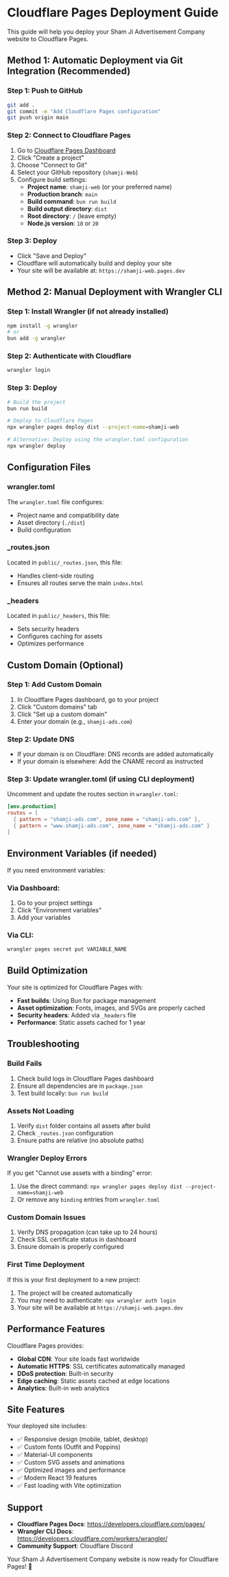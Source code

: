 # Cloudflare Pages Deployment Guide

This guide will help you deploy your Sham Ji Advertisement Company website to Cloudflare Pages.

## Method 1: Automatic Deployment via Git Integration (Recommended)

### Step 1: Push to GitHub

```bash
git add .
git commit -m "Add Cloudflare Pages configuration"
git push origin main
```

### Step 2: Connect to Cloudflare Pages

1. Go to [Cloudflare Pages Dashboard](https://dash.cloudflare.com/pages)
2. Click "Create a project"
3. Choose "Connect to Git"
4. Select your GitHub repository (`shamji-Web`)
5. Configure build settings:
   - **Project name**: `shamji-web` (or your preferred name)
   - **Production branch**: `main`
   - **Build command**: `bun run build`
   - **Build output directory**: `dist`
   - **Root directory**: `/` (leave empty)
   - **Node.js version**: `18` or `20`

### Step 3: Deploy

- Click "Save and Deploy"
- Cloudflare will automatically build and deploy your site
- Your site will be available at: `https://shamji-web.pages.dev`

## Method 2: Manual Deployment with Wrangler CLI

### Step 1: Install Wrangler (if not already installed)

```bash
npm install -g wrangler
# or
bun add -g wrangler
```

### Step 2: Authenticate with Cloudflare

```bash
wrangler login
```

### Step 3: Deploy

```bash
# Build the project
bun run build

# Deploy to Cloudflare Pages
npx wrangler pages deploy dist --project-name=shamji-web

# Alternative: Deploy using the wrangler.toml configuration
npx wrangler deploy
```

## Configuration Files

### wrangler.toml

The `wrangler.toml` file configures:

- Project name and compatibility date
- Asset directory (`./dist`)
- Build configuration

### \_routes.json

Located in `public/_routes.json`, this file:

- Handles client-side routing
- Ensures all routes serve the main `index.html`

### \_headers

Located in `public/_headers`, this file:

- Sets security headers
- Configures caching for assets
- Optimizes performance

## Custom Domain (Optional)

### Step 1: Add Custom Domain

1. In Cloudflare Pages dashboard, go to your project
2. Click "Custom domains" tab
3. Click "Set up a custom domain"
4. Enter your domain (e.g., `shamji-ads.com`)

### Step 2: Update DNS

- If your domain is on Cloudflare: DNS records are added automatically
- If your domain is elsewhere: Add the CNAME record as instructed

### Step 3: Update wrangler.toml (if using CLI deployment)

Uncomment and update the routes section in `wrangler.toml`:

```toml
[env.production]
routes = [
  { pattern = "shamji-ads.com", zone_name = "shamji-ads.com" },
  { pattern = "www.shamji-ads.com", zone_name = "shamji-ads.com" }
]
```

## Environment Variables (if needed)

If you need environment variables:

### Via Dashboard:

1. Go to your project settings
2. Click "Environment variables"
3. Add your variables

### Via CLI:

```bash
wrangler pages secret put VARIABLE_NAME
```

## Build Optimization

Your site is optimized for Cloudflare Pages with:

- **Fast builds**: Using Bun for package management
- **Asset optimization**: Fonts, images, and SVGs are properly cached
- **Security headers**: Added via `_headers` file
- **Performance**: Static assets cached for 1 year

## Troubleshooting

### Build Fails

1. Check build logs in Cloudflare Pages dashboard
2. Ensure all dependencies are in `package.json`
3. Test build locally: `bun run build`

### Assets Not Loading

1. Verify `dist` folder contains all assets after build
2. Check `_routes.json` configuration
3. Ensure paths are relative (no absolute paths)

### Wrangler Deploy Errors

If you get "Cannot use assets with a binding" error:

1. Use the direct command: `npx wrangler pages deploy dist --project-name=shamji-web`
2. Or remove any `binding` entries from `wrangler.toml`

### Custom Domain Issues

1. Verify DNS propagation (can take up to 24 hours)
2. Check SSL certificate status in dashboard
3. Ensure domain is properly configured

### First Time Deployment

If this is your first deployment to a new project:

1. The project will be created automatically
2. You may need to authenticate: `npx wrangler auth login`
3. Your site will be available at `https://shamji-web.pages.dev`

## Performance Features

Cloudflare Pages provides:

- **Global CDN**: Your site loads fast worldwide
- **Automatic HTTPS**: SSL certificates automatically managed
- **DDoS protection**: Built-in security
- **Edge caching**: Static assets cached at edge locations
- **Analytics**: Built-in web analytics

## Site Features

Your deployed site includes:

- ✅ Responsive design (mobile, tablet, desktop)
- ✅ Custom fonts (Outfit and Poppins)
- ✅ Material-UI components
- ✅ Custom SVG assets and animations
- ✅ Optimized images and performance
- ✅ Modern React 19 features
- ✅ Fast loading with Vite optimization

## Support

- **Cloudflare Pages Docs**: https://developers.cloudflare.com/pages/
- **Wrangler CLI Docs**: https://developers.cloudflare.com/workers/wrangler/
- **Community Support**: Cloudflare Discord

Your Sham Ji Advertisement Company website is now ready for Cloudflare Pages! 🚀
